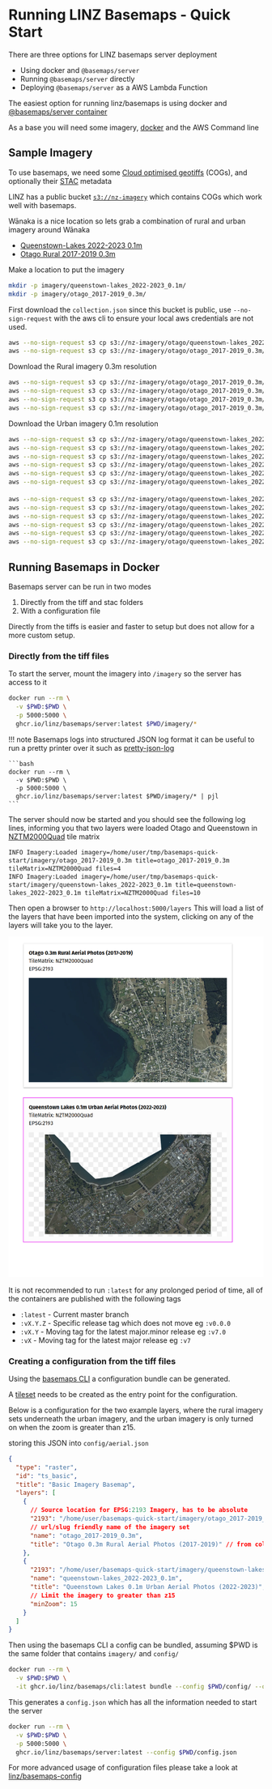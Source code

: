 # Running LINZ Basemaps - Quick Start

There are three options for LINZ basemaps server deployment

- Using docker and `@basemaps/server`
- Running `@basemaps/server` directly
- Deploying `@basemaps/server` as a AWS Lambda Function

The easiest option for running linz/basemaps is using docker and [@basemaps/server container](https://github.com/linz/basemaps/pkgs/container/basemaps%2Fserver)

As a base you will need some imagery, [docker](https://docs.docker.com/engine/install/) and the AWS Command line

## Sample Imagery

To use basemaps, we need some [Cloud optimised geotiffs](https://www.cogeo.org/) (COGs), and optionally their [STAC](https://stacspec.org/) metadata

LINZ has a public bucket [`s3://nz-imagery`](https://github.com/linz/imagery) which contains COGs which work well with basemaps.

Wānaka is a nice location so lets grab a combination of rural and urban imagery around Wānaka

- [Queenstown-Lakes 2022-2023 0.1m](https://basemaps.linz.govt.nz/@-44.6966924,169.1330252,z14.74?i=queenstown-lakes-2022-2023-0.1m)
- [Otago Rural 2017-2019 0.3m](https://basemaps.linz.govt.nz/@-44.6966924,169.1330252,z12.74?i=otago-rural-2017-2019-0.3m)

Make a location to put the imagery

```bash
mkdir -p imagery/queenstown-lakes_2022-2023_0.1m/
mkdir -p imagery/otago_2017-2019_0.3m/
```

First download the `collection.json` since this bucket is public, use `--no-sign-request` with the aws cli to ensure your local aws credentials are not used.

```bash
aws --no-sign-request s3 cp s3://nz-imagery/otago/queenstown-lakes_2022-2023_0.1m/rgb/2193/collection.json imagery/queenstown-lakes_2022-2023_0.1m/collection.json
aws --no-sign-request s3 cp s3://nz-imagery/otago/otago_2017-2019_0.3m/rgb/2193/collection.json imagery/otago_2017-2019_0.3m/collection.json
```

Download the Rural imagery 0.3m resolution

```bash
aws --no-sign-request s3 cp s3://nz-imagery/otago/otago_2017-2019_0.3m/rgb/2193/CB12_5000_0107.tiff imagery/otago_2017-2019_0.3m/CB12_5000_0107.tiff
aws --no-sign-request s3 cp s3://nz-imagery/otago/otago_2017-2019_0.3m/rgb/2193/CB12_5000_0108.tiff imagery/otago_2017-2019_0.3m/CB12_5000_0108.tiff
aws --no-sign-request s3 cp s3://nz-imagery/otago/otago_2017-2019_0.3m/rgb/2193/CA12_5000_1007.tiff imagery/otago_2017-2019_0.3m/CA12_5000_1007.tiff
aws --no-sign-request s3 cp s3://nz-imagery/otago/otago_2017-2019_0.3m/rgb/2193/CA12_5000_1008.tiff imagery/otago_2017-2019_0.3m/CA12_5000_1008.tiff
```

Download the Urban imagery 0.1m resolution

```bash
aws --no-sign-request s3 cp s3://nz-imagery/otago/queenstown-lakes_2022-2023_0.1m/rgb/2193/CB12_1000_0434.tiff imagery/queenstown-lakes_2022-2023_0.1m/CB12_1000_0434.tiff
aws --no-sign-request s3 cp s3://nz-imagery/otago/queenstown-lakes_2022-2023_0.1m/rgb/2193/CB12_1000_0435.tiff imagery/queenstown-lakes_2022-2023_0.1m/CB12_1000_0435.tiff
aws --no-sign-request s3 cp s3://nz-imagery/otago/queenstown-lakes_2022-2023_0.1m/rgb/2193/CB12_1000_0435.tiff imagery/queenstown-lakes_2022-2023_0.1m/CB12_1000_0435.tiff
aws --no-sign-request s3 cp s3://nz-imagery/otago/queenstown-lakes_2022-2023_0.1m/rgb/2193/CB12_1000_0436.tiff imagery/queenstown-lakes_2022-2023_0.1m/CB12_1000_0436.tiff
aws --no-sign-request s3 cp s3://nz-imagery/otago/queenstown-lakes_2022-2023_0.1m/rgb/2193/CB12_1000_0437.tiff imagery/queenstown-lakes_2022-2023_0.1m/CB12_1000_0437.tiff
aws --no-sign-request s3 cp s3://nz-imagery/otago/queenstown-lakes_2022-2023_0.1m/rgb/2193/CB12_1000_0438.tiff imagery/queenstown-lakes_2022-2023_0.1m/CB12_1000_0438.tiff

aws --no-sign-request s3 cp s3://nz-imagery/otago/queenstown-lakes_2022-2023_0.1m/rgb/2193/CB12_1000_0534.tiff imagery/queenstown-lakes_2022-2023_0.1m/CB12_1000_0534.tiff
aws --no-sign-request s3 cp s3://nz-imagery/otago/queenstown-lakes_2022-2023_0.1m/rgb/2193/CB12_1000_0535.tiff imagery/queenstown-lakes_2022-2023_0.1m/CB12_1000_0535.tiff
aws --no-sign-request s3 cp s3://nz-imagery/otago/queenstown-lakes_2022-2023_0.1m/rgb/2193/CB12_1000_0536.tiff imagery/queenstown-lakes_2022-2023_0.1m/CB12_1000_0536.tiff
aws --no-sign-request s3 cp s3://nz-imagery/otago/queenstown-lakes_2022-2023_0.1m/rgb/2193/CB12_1000_0536.tiff imagery/queenstown-lakes_2022-2023_0.1m/CB12_1000_0536.tiff
aws --no-sign-request s3 cp s3://nz-imagery/otago/queenstown-lakes_2022-2023_0.1m/rgb/2193/CB12_1000_0537.tiff imagery/queenstown-lakes_2022-2023_0.1m/CB12_1000_0537.tiff
aws --no-sign-request s3 cp s3://nz-imagery/otago/queenstown-lakes_2022-2023_0.1m/rgb/2193/CB12_1000_0538.tiff imagery/queenstown-lakes_2022-2023_0.1m/CB12_1000_0538.tiff
```

## Running Basemaps in Docker

Basemaps server can be run in two modes

1. Directly from the tiff and stac folders
2. With a configuration file

Directly from the tiffs is easier and faster to setup but does not allow for a more custom setup.

### Directly from the tiff files

To start the server, mount the imagery into `/imagery` so the server has access to it

```bash
docker run --rm \
  -v $PWD:$PWD \
  -p 5000:5000 \
  ghcr.io/linz/basemaps/server:latest $PWD/imagery/*
```

!!! note
Basemaps logs into structured JSON log format it can be useful to run a pretty printer over it such as [pretty-json-log](https://www.npmjs.com/package/pretty-json-log)

    ```bash
    docker run --rm \
      -v $PWD:$PWD \
      -p 5000:5000 \
      ghcr.io/linz/basemaps/server:latest $PWD/imagery/* | pjl
    ```

The server should now be started and you should see the following log lines, informing you that two layers were loaded Otago and Queenstown in [NZTM2000Quad](https://github.com/linz/NZTM2000TileMatrixSet) tile matrix

```
INFO Imagery:Loaded imagery=/home/user/tmp/basemaps-quick-start/imagery/otago_2017-2019_0.3m title=otago_2017-2019_0.3m tileMatrix=NZTM2000Quad files=4
INFO Imagery:Loaded imagery=/home/user/tmp/basemaps-quick-start/imagery/queenstown-lakes_2022-2023_0.1m title=queenstown-lakes_2022-2023_0.1m tileMatrix=NZTM2000Quad files=10
```

Then open a browser to `http://localhost:5000/layers` This will load a list of the layers that have been imported into the system, clicking on any of the layers will take you to the layer.

![QuickStart Layers](./static/quick-start__layers.png)

It is not recommended to run `:latest` for any prolonged period of time, all of the containers are published with the following tags

- `:latest` - Current master branch
- `:vX.Y.Z` - Specific release tag which does not move eg `:v0.0.0`
- `:vX.Y` - Moving tag for the latest major.minor release eg `:v7.0`
- `:vX` - Moving tag for the latest major release eg `:v7`

### Creating a configuration from the tiff files

Using the [basemaps CLI](https://github.com/linz/basemaps/tree/master/packages/cli#usage----bundle) a configuration bundle can be generated.

A [tileset](../configuration.md) needs to be created as the entry point for the configuration.

Below is a configuration for the two example layers, where the rural imagery sets underneath the urban imagery, and the urban imagery is only turned on when the zoom is greater than z15.

storing this JSON into `config/aerial.json`

```json
{
  "type": "raster",
  "id": "ts_basic",
  "title": "Basic Imagery Basemap",
  "layers": [
    {
      // Source location for EPSG:2193 Imagery, has to be absolute
      "2193": "/home/user/basemaps-quick-start/imagery/otago_2017-2019_0.3m/",
      // url/slug friendly name of the imagery set
      "name": "otago_2017-2019_0.3m",
      "title": "Otago 0.3m Rural Aerial Photos (2017-2019)" // from collection.json#title
    },
    {
      "2193": "/home/user/basemaps-quick-start/imagery/queenstown-lakes_2022-2023_0.1m/",
      "name": "queenstown-lakes_2022-2023_0.1m",
      "title": "Queenstown Lakes 0.1m Urban Aerial Photos (2022-2023)",
      // Limit the imagery to greater than z15
      "minZoom": 15
    }
  ]
}
```

Then using the basemaps CLI a config can be bundled, assuming $PWD is the same folder that contains `imagery/` and `config/`

```bash
docker run --rm \
  -v $PWD:$PWD \
  -it ghcr.io/linz/basemaps/cli:latest bundle --config $PWD/config/ --output $PWD/
```

This generates a `config.json` which has all the information needed to start the server

```bash
docker run --rm \
  -v $PWD:$PWD \
  -p 5000:5000 \
  ghcr.io/linz/basemaps/server:latest --config $PWD/config.json
```

For more advanced usage of configuration files please take a look at [linz/basemaps-config](https://github.com/linz/basemaps-config)
